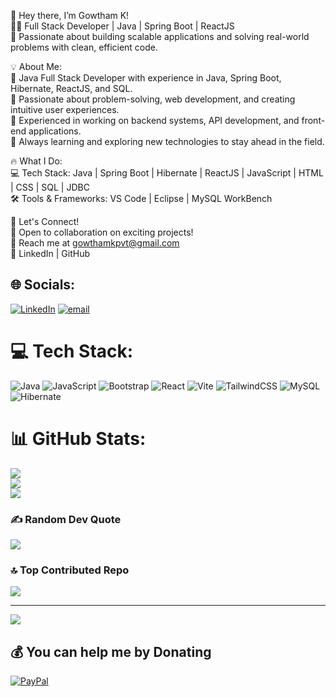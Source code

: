 🚀 Hey there, I’m Gowtham K!<br>
👨‍💻 Full Stack Developer | Java | Spring Boot | ReactJS<br>
🎯 Passionate about building scalable applications and solving real-world problems with clean, efficient code.

💡 About Me:<br>
🔹 Java Full Stack Developer with experience in Java, Spring Boot, Hibernate, ReactJS, and SQL.<br>
🔹 Passionate about problem-solving, web development, and creating intuitive user experiences.<br>
🔹 Experienced in working on backend systems, API development, and front-end applications.<br>
🔹 Always learning and exploring new technologies to stay ahead in the field.

🔥 What I Do:<br>
💻 Tech Stack: Java | Spring Boot | Hibernate | ReactJS | JavaScript | HTML | CSS | SQL | JDBC<br>
🛠 Tools & Frameworks: VS Code | Eclipse | MySQL WorkBench

📢 Let's Connect!<br>
🚀 Open to collaboration on exciting projects!<br>
📩 Reach me at gowthamkpvt@gmail.com<br>
🔗 LinkedIn | GitHub


## 🌐 Socials:
[![LinkedIn](https://img.shields.io/badge/LinkedIn-%230077B5.svg?logo=linkedin&logoColor=white)](https://linkedin.com/in/linkedin.com/in/gowthamk-javascript-reactjs) [![email](https://img.shields.io/badge/Email-D14836?logo=gmail&logoColor=white)](mailto:gowthamkpvt@gmail.com) 

# 💻 Tech Stack:
![Java](https://img.shields.io/badge/java-%23ED8B00.svg?style=flat&logo=openjdk&logoColor=white) ![JavaScript](https://img.shields.io/badge/javascript-%23323330.svg?style=flat&logo=javascript&logoColor=%23F7DF1E) ![Bootstrap](https://img.shields.io/badge/bootstrap-%238511FA.svg?style=flat&logo=bootstrap&logoColor=white) ![React](https://img.shields.io/badge/react-%2320232a.svg?style=flat&logo=react&logoColor=%2361DAFB) ![Vite](https://img.shields.io/badge/vite-%23646CFF.svg?style=flat&logo=vite&logoColor=white) ![TailwindCSS](https://img.shields.io/badge/tailwindcss-%2338B2AC.svg?style=flat&logo=tailwind-css&logoColor=white) ![MySQL](https://img.shields.io/badge/mysql-4479A1.svg?style=flat&logo=mysql&logoColor=white) ![Hibernate](https://img.shields.io/badge/Hibernate-59666C?style=flat&logo=Hibernate&logoColor=white)
# 📊 GitHub Stats:
![](https://github-readme-stats.vercel.app/api?username=gowthamk1&theme=holi&hide_border=true&include_all_commits=true&count_private=false)<br/>
![](https://nirzak-streak-stats.vercel.app/?user=gowthamk1&theme=holi&hide_border=true)<br/>
![](https://github-readme-stats.vercel.app/api/top-langs/?username=gowthamk1&theme=holi&hide_border=true&include_all_commits=true&count_private=false&layout=compact)

### ✍️ Random Dev Quote
![](https://quotes-github-readme.vercel.app/api?type=horizontal&theme=dark)

### 🔝 Top Contributed Repo
![](https://github-contributor-stats.vercel.app/api?username=gowthamk1&limit=5&theme=rose&combine_all_yearly_contributions=true)

---
[![](https://visitcount.itsvg.in/api?id=gowthamk1&icon=5&color=8)](https://visitcount.itsvg.in)

  ## 💰 You can help me by Donating
  [![PayPal](https://img.shields.io/badge/PayPal-00457C?style=for-the-badge&logo=paypal&logoColor=white)](https://paypal.me/gk0765404@gmail.com) 

  
<!-- Proudly created with GPRM ( https://gprm.itsvg.in ) -->
